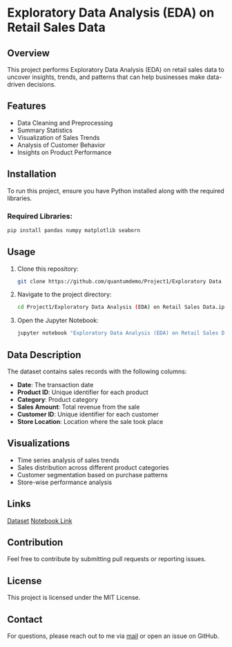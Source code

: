 # Exploratory Data Analysis (EDA) on Retail Sales Data

## Overview
This project performs Exploratory Data Analysis (EDA) on retail sales data to uncover insights, trends, and patterns that can help businesses make data-driven decisions.

## Features
- Data Cleaning and Preprocessing
- Summary Statistics
- Visualization of Sales Trends
- Analysis of Customer Behavior
- Insights on Product Performance

## Installation
To run this project, ensure you have Python installed along with the required libraries.

### Required Libraries:
```bash
pip install pandas numpy matplotlib seaborn
```

## Usage
1. Clone this repository:
   ```bash
   git clone https://github.com/quantumdemo/Project1/Exploratory Data Analysis (EDA) on Retail Sales Data.ipynb.git
   ```
2. Navigate to the project directory:
   ```bash
   cd Project1/Exploratory Data Analysis (EDA) on Retail Sales Data.ipynb
   ```
3. Open the Jupyter Notebook:
   ```bash
   jupyter notebook "Exploratory Data Analysis (EDA) on Retail Sales Data.ipynb"
   ```

## Data Description
The dataset contains sales records with the following columns:
- **Date**: The transaction date
- **Product ID**: Unique identifier for each product
- **Category**: Product category
- **Sales Amount**: Total revenue from the sale
- **Customer ID**: Unique identifier for each customer
- **Store Location**: Location where the sale took place

## Visualizations
- Time series analysis of sales trends
- Sales distribution across different product categories
- Customer segmentation based on purchase patterns
- Store-wise performance analysis

## Links
<a href= "https://www.kaggle.com/datasets/mohammadtalib786/retail-sales-dataset" >Dataset</a>
<a href= "https://github.com/quantumdemo/OIBSIP/blob/main/Project1/%20Exploratory%20Data%20Analysis%20(EDA)%20on%20Retail%20Sales%20Data.ipynb">Notebook Link<a/>

## Contribution
Feel free to contribute by submitting pull requests or reporting issues.

## License
This project is licensed under the MIT License.

## Contact
For questions, please reach out to me via <a href= "mailto:afeezolalekanalimi@gmail.com">mail</a> or open an issue on GitHub.

